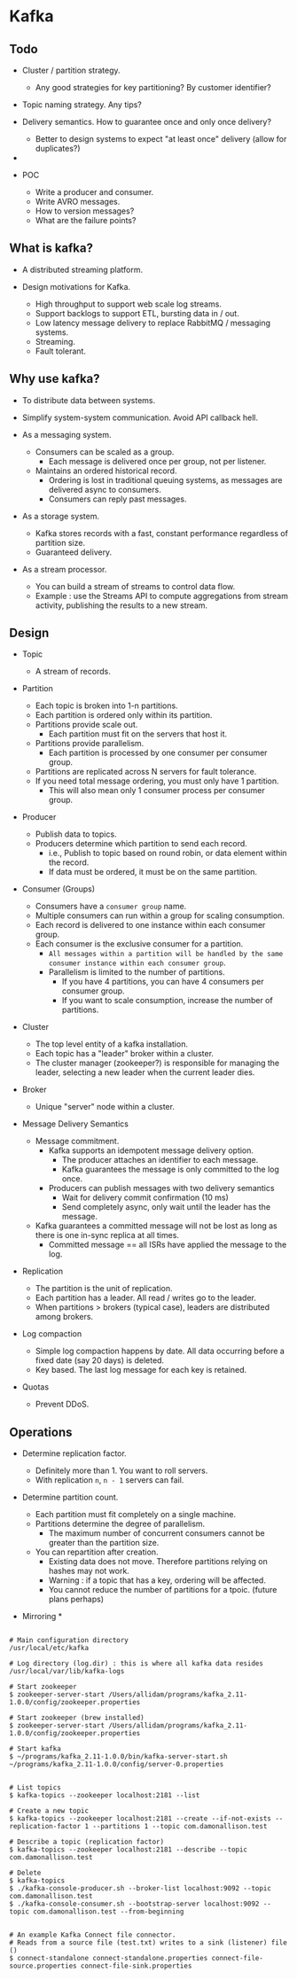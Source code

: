 # Kafka

## Todo

* Cluster / partition strategy.
    * Any good strategies for key partitioning? By customer identifier?

* Topic naming strategy. Any tips?

* Delivery semantics. How to guarantee once and only once delivery?
    * Better to design systems to expect "at least once" delivery (allow for duplicates?)

*

* POC
    * Write a producer and consumer.
    * Write AVRO messages.
    * How to version messages?
    * What are the failure points?


## What is kafka?

* A distributed streaming platform.

* Design motivations for Kafka.
    * High throughput to support web scale log streams.
    * Support backlogs to support ETL, bursting data in / out.
    * Low latency message delivery to replace RabbitMQ / messaging systems.
    * Streaming.
    * Fault tolerant.

## Why use kafka?

* To distribute data between systems.
* Simplify system-system communication. Avoid API callback hell.

* As a messaging system.
    * Consumers can be scaled as a group.
        * Each message is delivered once per group, not per listener.
    * Maintains an ordered historical record.
        * Ordering is lost in traditional queuing systems, as messages are delivered async to consumers.
        * Consumers can reply past messages.

* As a storage system.
    * Kafka stores records with a fast, constant performance regardless of partition size.
    * Guaranteed delivery.

* As a stream processor.
    * You can build a stream of streams to control data flow.
    * Example : use the Streams API to compute aggregations from stream activity, publishing the results to a new stream.


## Design

* Topic
    * A stream of records.

* Partition
    * Each topic is broken into 1-n partitions.
    * Each partition is ordered only within its partition.
    * Partitions provide scale out.
        * Each partition must fit on the servers that host it.
    * Partitions provide parallelism.
        * Each partition is processed by one consumer per consumer group.
    * Partitions are replicated across N servers for fault tolerance.
    * If you need total message ordering, you must only have 1 partition.
        * This will also mean only 1 consumer process per consumer group.

* Producer
    * Publish data to topics.
    * Producers determine which partition to send each record.
        * i.e., Publish to topic based on round robin, or data element within the record.
        * If data must be ordered, it must be on the same partition.

* Consumer (Groups)
    * Consumers have a `consumer group` name.
    * Multiple consumers can run within a group for scaling consumption.
    * Each record is delivered to one instance within each consumer group.
    * Each consumer is the exclusive consumer for a partition.
        * `All messages within a partition will be handled by the same consumer instance within each consumer group`.
        * Parallelism is limited to the number of partitions.
            * If you have 4 partitions, you can have 4 consumers per consumer group.
            * If you want to scale consumption, increase the number of partitions.

* Cluster
    * The top level entity of a kafka installation.
    * Each topic has a "leader" broker within a cluster.
    * The cluster manager (zookeeper?) is responsible for managing the leader, selecting a new leader when the current leader dies.

* Broker
    * Unique "server" node within a cluster.

* Message Delivery Semantics
    * Message commitment.
        * Kafka supports an idempotent message delivery option.
            * The producer attaches an identifier to each message.
            * Kafka guarantees the message is only committed to the log once.
        * Producers can publish messages with two delivery semantics
            * Wait for delivery commit confirmation (10 ms)
            * Send completely async, only wait until the leader has the message.
    * Kafka guarantees a committed message will not be lost as long as there is one in-sync replica at all times.
        * Committed message == all ISRs have applied the message to the log.


* Replication
    * The partition is the unit of replication.
    * Each partition has a leader. All read / writes go to the leader.
    * When partitions > brokers (typical case), leaders are distributed among brokers.

* Log compaction
    * Simple log compaction happens by date. All data occurring before a fixed date (say 20 days) is deleted.
    * Key based. The last log message for each key is retained.

* Quotas
    * Prevent DDoS.

## Operations

* Determine replication factor.
    * Definitely more than 1. You want to roll servers.
    * With replication `n`, `n - 1` servers can fail.

* Determine partition count.
    * Each partition must fit completely on a single machine.
    * Partitions determine the degree of parallelism.
        * The maximum number of concurrent consumers cannot be greater than the partition size.
    * You can repartition after creation.
        * Existing data does not move. Therefore partitions relying on hashes may not work.
        * Warning : if a topic that has a key, ordering will be affected.
        * You cannot reduce the number of partitions for a tpoic. (future plans perhaps)

* Mirroring
    * 

```

# Main configuration directory
/usr/local/etc/kafka

# Log directory (log.dir) : this is where all kafka data resides
/usr/local/var/lib/kafka-logs

# Start zookeeper
$ zookeeper-server-start /Users/allidam/programs/kafka_2.11-1.0.0/config/zookeeper.properties

# Start zookeeper (brew installed)
$ zookeeper-server-start /Users/allidam/programs/kafka_2.11-1.0.0/config/zookeeper.properties

# Start kafka
$ ~/programs/kafka_2.11-1.0.0/bin/kafka-server-start.sh ~/programs/kafka_2.11-1.0.0/config/server-0.properties


# List topics
$ kafka-topics --zookeeper localhost:2181 --list

# Create a new topic
$ kafka-topics --zookeeper localhost:2181 --create --if-not-exists --replication-factor 1 --partitions 1 --topic com.damonallison.test

# Describe a topic (replication factor)
$ kafka-topics --zookeeper localhost:2181 --describe --topic com.damonallison.test

# Delete
$ kafka-topics
$ ./kafka-console-producer.sh --broker-list localhost:9092 --topic com.damonallison.test
$ ./kafka-console-consumer.sh --bootstrap-server localhost:9092 --topic com.damonallison.test --from-beginning


# An example Kafka Connect file connector.
# Reads from a source file (test.txt) writes to a sink (listener) file ()
$ connect-standalone connect-standalone.properties connect-file-source.properties connect-file-sink.properties

```